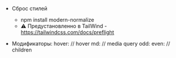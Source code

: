 - Сброс стилей
    - npm install modern-normalize
    - ⚠️ Предустановленно в TailWind - https://tailwindcss.com/docs/preflight

- Модификаторы:
    hover: // hover 
    md: // media query
    odd:  even: // children
